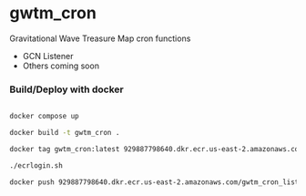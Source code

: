 # gwtm_cron
Gravitational Wave Treasure Map cron functions
* GCN Listener
* Others coming soon

### Build/Deploy with docker
```bash

docker compose up

docker build -t gwtm_cron .

docker tag gwtm_cron:latest 929887798640.dkr.ecr.us-east-2.amazonaws.com/gwtm_cron_listener:latest

./ecrlogin.sh

docker push 929887798640.dkr.ecr.us-east-2.amazonaws.com/gwtm_cron_listener:latest
```


